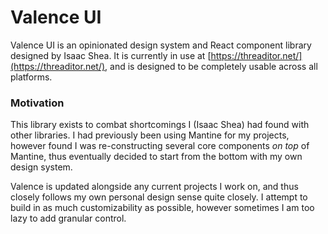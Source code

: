 # Valence UI

Valence UI is an opinionated design system and React component library designed by Isaac Shea. It is currently in use at [https://threaditor.net/](https://threaditor.net/), and is designed to be completely usable across all platforms.

### Motivation

&#x20;This library exists to combat shortcomings I (Isaac Shea) had found with other libraries. I had previously been using Mantine for my projects, however found I was re-constructing several core components _on top_ of Mantine, thus eventually decided to start from the bottom with my own design system.

Valence is updated alongside any current projects I work on, and thus closely follows my own personal design sense quite closely. I attempt to build in as much customizability as possible, however sometimes I am too lazy to add granular control.&#x20;
